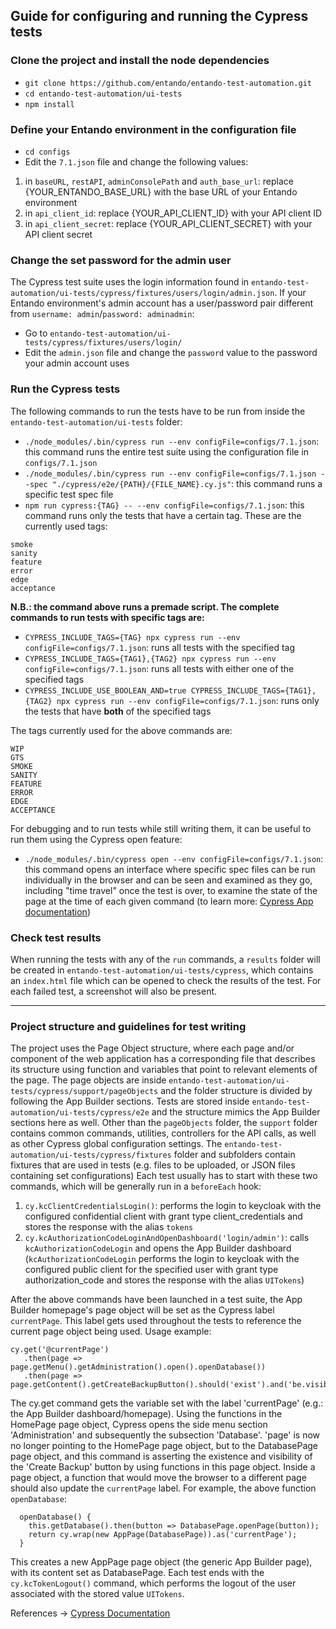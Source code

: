 ## Guide for configuring and running the Cypress tests

### Clone the project and install the node dependencies
- `git clone https://github.com/entando/entando-test-automation.git`
- `cd entando-test-automation/ui-tests`
- `npm install`
### Define your Entando environment in the configuration file
- `cd configs`
- Edit the `7.1.json` file and change the following values:
1) in `baseURL`, `restAPI`, `adminConsolePath` and `auth_base_url`: replace {YOUR_ENTANDO_BASE_URL} with the base URL of your Entando environment
2) in `api_client_id`: replace {YOUR_API_CLIENT_ID} with your API client ID
3) in `api_client_secret`: replace {YOUR_API_CLIENT_SECRET} with your API client secret
### Change the set password for the admin user
The Cypress test suite uses the login information found in `entando-test-automation/ui-tests/cypress/fixtures/users/login/admin.json`.
If your Entando environment's admin account has a user/password pair different from `username: admin`/`password: adminadmin`:
- Go to `entando-test-automation/ui-tests/cypress/fixtures/users/login/`
- Edit the `admin.json` file and change the `password` value to the password your admin account uses
### Run the Cypress tests
The following commands to run the tests have to be run from inside the `entando-test-automation/ui-tests` folder:
- `./node_modules/.bin/cypress run --env configFile=configs/7.1.json`: this command runs the entire test suite using the configuration file in `configs/7.1.json`
- `./node_modules/.bin/cypress run --env configFile=configs/7.1.json --spec "./cypress/e2e/{PATH}/{FILE_NAME}.cy.js"`: this command runs a specific test spec file
- `npm run cypress:{TAG} -- --env configFile=configs/7.1.json`: this command runs only the tests that have a certain tag. These are the currently used tags:
```
smoke
sanity
feature
error
edge
acceptance
```
**N.B.: the command above runs a premade script. The complete commands to run tests with specific tags are:**
- `CYPRESS_INCLUDE_TAGS={TAG} npx cypress run --env configFile=configs/7.1.json`: runs all tests with the specified tag
- `CYPRESS_INCLUDE_TAGS={TAG1},{TAG2} npx cypress run --env configFile=configs/7.1.json`: runs all tests with either one of the specified tags
- `CYPRESS_INCLUDE_USE_BOOLEAN_AND=true CYPRESS_INCLUDE_TAGS={TAG1},{TAG2} npx cypress run --env configFile=configs/7.1.json`: runs only the tests that have **both** of the specified tags

The tags currently used for the above commands are:
```
WIP
GTS
SMOKE
SANITY
FEATURE
ERROR
EDGE
ACCEPTANCE
```
For debugging and to run tests while still writing them, it can be useful to run them using the Cypress open feature:
- `./node_modules/.bin/cypress open --env configFile=configs/7.1.json`: this command opens an interface where specific spec files can be run individually in the browser and can be seen and examined as they go, including "time travel" once the test is over, to examine the state of the page at the time of each given command (to learn more: [Cypress App documentation](https://docs.cypress.io/guides/core-concepts/cypress-app))
### Check test results
When running the tests with any of the `run` commands, a `results` folder will be created in `entando-test-automation/ui-tests/cypress`, which contains an `index.html` file which can be opened to check the results of the test. For each failed test, a screenshot will also be present.

---

### Project structure and guidelines for test writing

The project uses the Page Object structure, where each page and/or component of the web application has a corresponding file that describes its structure using function and variables that point to relevant elements of the page.
The page objects are inside `entando-test-automation/ui-tests/cypress/support/pageObjects` and the folder structure is divided by following the App Builder sections.
Tests are stored inside `entando-test-automation/ui-tests/cypress/e2e` and the structure mimics the App Builder sections here as well.
Other than the `pageObjects` folder, the `support` folder contains common commands, utilities, controllers for the API calls, as well as other Cypress global configuration settings.
The `entando-test-automation/ui-tests/cypress/fixtures` folder and subfolders contain fixtures that are used in tests (e.g. files to be uploaded, or JSON files containing set configurations)
Each test usually has to start with these two commands, which will be generally run in a `beforeEach` hook:
1) `cy.kcClientCredentialsLogin()`: performs the login to keycloak with the configured confidential client with grant type client_credentials and stores the response with the alias `tokens`
2) `cy.kcAuthorizationCodeLoginAndOpenDashboard('login/admin')`: calls `kcAuthorizationCodeLogin` and opens the App Builder dashboard (`kcAuthorizationCodeLogin` performs the login to keycloak with the configured public client for the specified user with grant type authorization_code and stores the response with the alias `UITokens`)

After the above commands have been launched in a test suite, the App Builder homepage's page object will be set as the Cypress label `currentPage`. This label gets used throughout the tests to reference the current page object being used.
Usage example:
```
cy.get('@currentPage')
   .then(page => page.getMenu().getAdministration().open().openDatabase())
   .then(page => page.getContent().getCreateBackupButton().should('exist').and('be.visible');
```
The cy.get command gets the variable set with the label 'currentPage' (e.g.: the App Builder dashboard/homepage). Using the functions in the HomePage page object, Cypress opens the side menu section 'Administration' and subsequently the subsection 'Database'. 'page' is now no longer pointing to the HomePage page object, but to the DatabasePage page object, and this command is asserting the existence and visibility of the 'Create Backup' button by using functions in this page object.
Inside a page object, a function that would move the browser to a different page should also update the `currentPage` label. For example, the above function `openDatabase`:
```
  openDatabase() {
    this.getDatabase().then(button => DatabasePage.openPage(button));
    return cy.wrap(new AppPage(DatabasePage)).as('currentPage');
  }
```
This creates a new AppPage page object (the generic App Builder page), with its content set as DatabasePage.
Each test ends with the `cy.kcTokenLogout()` command, which performs the logout of the user associated with the stored value `UITokens`.

References -> [Cypress Documentation](https://docs.cypress.io/guides/overview/why-cypress)